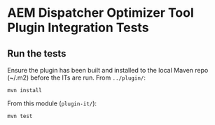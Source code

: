 # AEM Dispatcher Optimizer Tool Plugin Integration Tests

## Run the tests 

Ensure the plugin has been built and installed to the local Maven repo (~/.m2) before the ITs are run. From `../plugin/`:

```
mvn install
```

From this module (`plugin-it/`):

```
mvn test
```